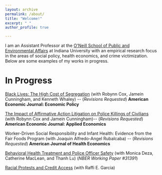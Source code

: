 ```yaml
---
layout: archive
permalink: /about/
title: "Welcome!"
excerpt: " "
author_profile: true

---
```


I am an Assistant Professor at the  [O'Neill School of Public and Environmental Affairs](https://oneill.indiana.edu/faculty-research/directory/profiles/faculty/full-time/ortega-alberto.html) at Indiana University with an empirical research focus in the areas of social policy, health economics, and crime victimization. Below are some examples of my works in progress. 

In Progress
======
[Black Lives: The High Cost of Segregation](https://equitablegrowth.org/working-papers/black-lives-the-high-cost-of-segregation/) (with Robynn Cox, Jamein Cunningham, and Kenneth Whaley) -- (*Revisions Requested*)  **American Economic Journal: Economic Policy**

 [The Impact of Affirmative Action Litigation on Police Killings of Civilians](http://www.jameinpcunningham.com/uploads/1/1/2/0/112070441/affirmative_action_police_killings.pdf)  (with Robynn Cox and Jamein Cunningham)-- (*Revisions Requested*)  **American Economic Journal: Applied Economics**
 
 Worker-Driven Social Responsibility and Infant Health: Evidence from the Fair Foods Program (with Joaquin Alfredo-Angel Rubalcaba) -- (*Revisions Requested*) **American Journal of Health Economics**
 
[Behavioral Health Treatment and Police Officer Safety](https://www.nber.org/papers/w31391?utm_campaign=ntwh&utm_medium=email&utm_source=ntwg2)   (with Monica Deza, Catherine MacLean, and Thanh Lu) (*NBER Working Paper #31391*)

[Racial Protests and Credit Access](https://papers.ssrn.com/sol3/papers.cfm?abstract_id=4304551) (with Raffi E. Garcia)


